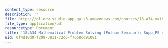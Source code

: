 ```yaml
---
content_type: resource
description: ''
file: https://ol-ocw-studio-app-qa.s3.amazonaws.com/courses/18-a34-mathematical-problem-solving-putnam-seminar-fall-2018/0f4d10d0f209381172d6f76b8cd91081_MIT18_A34F18Supp4.pdf
file_type: application/pdf
resourcetype: Document
title: '18.A34 Mathematical Problem Solving (Putnam Seminar): Supp_PS 4'
uid: 0f4d10d0-f209-3811-72d6-f76b8cd91081
---
```

